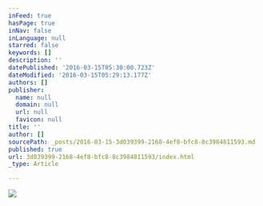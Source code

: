 ```yaml
---
inFeed: true
hasPage: true
inNav: false
inLanguage: null
starred: false
keywords: []
description: ''
datePublished: '2016-03-15T05:30:00.723Z'
dateModified: '2016-03-15T05:29:13.177Z'
authors: []
publisher:
  name: null
  domain: null
  url: null
  favicon: null
title: ''
author: []
sourcePath: _posts/2016-03-15-3d039399-2168-4ef8-bfc8-8c3984811593.md
published: true
url: 3d039399-2168-4ef8-bfc8-8c3984811593/index.html
_type: Article

---
```

![](https://the-grid-user-content.s3-us-west-2.amazonaws.com/2af9b044-0257-4c44-a2d5-88bf2bfb4c2e.png)